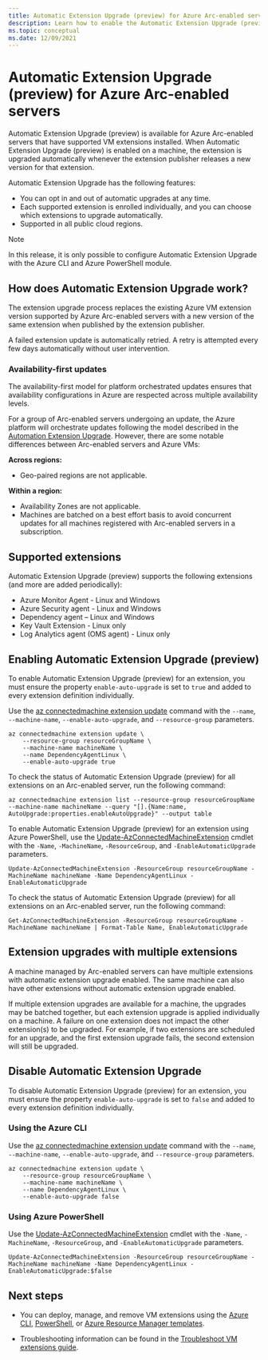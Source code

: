 ```yaml
---
title: Automatic Extension Upgrade (preview) for Azure Arc-enabled servers
description: Learn how to enable the Automatic Extension Upgrade (preview) for your Azure Arc-enabled servers.
ms.topic: conceptual
ms.date: 12/09/2021
---
```


# Automatic Extension Upgrade (preview) for Azure Arc-enabled servers

Automatic Extension Upgrade (preview) is available for Azure Arc-enabled servers that have supported VM extensions installed. When Automatic Extension Upgrade (preview) is enabled on a machine, the extension is upgraded automatically whenever the extension publisher releases a new version for that extension.

 Automatic Extension Upgrade has the following features:

- You can opt in and out of automatic upgrades at any time.
- Each supported extension is enrolled individually, and you can choose which extensions to upgrade automatically.
- Supported in all public cloud regions.

> [!NOTE]
> In this release, it is only possible to configure Automatic Extension Upgrade with the Azure CLI and Azure PowerShell module.

## How does Automatic Extension Upgrade work?

The extension upgrade process replaces the existing Azure VM extension version supported by Azure Arc-enabled servers with a new version of the same extension when published by the extension publisher.

A failed extension update is automatically retried. A retry is attempted every few days automatically without user intervention.

### Availability-first updates

The availability-first model for platform orchestrated updates ensures that availability configurations in Azure are respected across multiple availability levels.

For a group of Arc-enabled servers undergoing an update, the Azure platform will orchestrate updates following the model described in the [Automation Extension Upgrade](../../virtual-machines/automatic-extension-upgrade.md#availability-first-updates). However, there are some notable differences between Arc-enabled servers and Azure VMs:

**Across regions:**

- Geo-paired regions are not applicable.

**Within a region:**

- Availability Zones are not applicable.
- Machines are batched on a best effort basis to avoid concurrent updates for all machines registered with Arc-enabled servers in a subscription.  

## Supported extensions

Automatic Extension Upgrade (preview) supports the following extensions (and more are added periodically):

- Azure Monitor Agent - Linux and Windows
- Azure Security agent - Linux and Windows
- Dependency agent – Linux and Windows
- Key Vault Extension - Linux only
- Log Analytics agent (OMS agent) - Linux only

## Enabling Automatic Extension Upgrade (preview)

To enable Automatic Extension Upgrade (preview) for an extension, you must ensure the property `enable-auto-upgrade` is set to `true` and added to every extension definition individually.

Use the [az connectedmachine extension update](/cli/azure/connectedmachine/extension) command with the `--name`, `--machine-name`, `--enable-auto-upgrade`, and `--resource-group` parameters.

```azurecli
az connectedmachine extension update \
    --resource-group resourceGroupName \
    --machine-name machineName \
    --name DependencyAgentLinux \
    --enable-auto-upgrade true
```

To check the status of Automatic Extension Upgrade (preview) for all extensions on an Arc-enabled server, run the following command:

```azurecli
az connectedmachine extension list --resource-group resourceGroupName --machine-name machineName --query "[].{Name:name, AutoUpgrade:properties.enableAutoUpgrade}" --output table
```

To enable Automatic Extension Upgrade (preview) for an extension using Azure PowerShell, use the [Update-AzConnectedMachineExtension](az.connectedmachine/update-azconnectedmachineextension) cmdlet with the `-Name`, `-MachineName`, `-ResourceGroup`, and `-EnableAutomaticUpgrade` parameters.

```azurepowershell
Update-AzConnectedMachineExtension -ResourceGroup resourceGroupName -MachineName machineName -Name DependencyAgentLinux -EnableAutomaticUpgrade
```

To check the status of Automatic Extension Upgrade (preview) for all extensions on an Arc-enabled server, run the following command:

```azurepowershell
Get-AzConnectedMachineExtension -ResourceGroup resourceGroupName -MachineName machineName | Format-Table Name, EnableAutomaticUpgrade
```


## Extension upgrades with multiple extensions

A machine managed by Arc-enabled servers can have multiple extensions with automatic extension upgrade enabled. The same machine can also have other extensions without automatic extension upgrade enabled.

If multiple extension upgrades are available for a machine, the upgrades may be batched together, but each extension upgrade is applied individually on a machine. A failure on one extension does not impact the other extension(s) to be upgraded. For example, if two extensions are scheduled for an upgrade, and the first extension upgrade fails, the second extension will still be upgraded.

## Disable Automatic Extension Upgrade

To disable Automatic Extension Upgrade (preview) for an extension, you must ensure the property `enable-auto-upgrade` is set to `false` and added to every extension definition individually.

### Using the Azure CLI

Use the [az connectedmachine extension update](/cli/azure/connectedmachine/extension) command with the `--name`, `--machine-name`, `--enable-auto-upgrade`, and `--resource-group` parameters.

```azurecli
az connectedmachine extension update \
    --resource-group resourceGroupName \
    --machine-name machineName \
    --name DependencyAgentLinux \
    --enable-auto-upgrade false
```

### Using Azure PowerShell

Use the [Update-AzConnectedMachineExtension](az.connectedmachine/update-azconnectedmachineextension) cmdlet with the `-Name`, `-MachineName`, `-ResourceGroup`, and `-EnableAutomaticUpgrade` parameters.

```azurepowershell
Update-AzConnectedMachineExtension -ResourceGroup resourceGroupName -MachineName machineName -Name DependencyAgentLinux -EnableAutomaticUpgrade:$false
```

## Next steps

- You can deploy, manage, and remove VM extensions using the [Azure CLI](manage-vm-extensions-cli.md), [PowerShell](manage-vm-extensions-powershell.md), or [Azure Resource Manager templates](manage-vm-extensions-template.md).

- Troubleshooting information can be found in the [Troubleshoot VM extensions guide](troubleshoot-vm-extensions.md).
